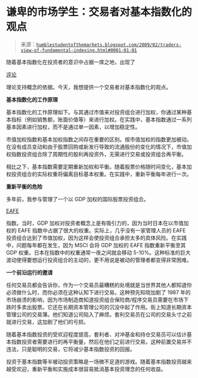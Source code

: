 <!--yml

类别：未分类

日期：2024-05-18 00:58:20

-->

# 谦卑的市场学生：交易者对基本指数化的观点

> 来源：[`humblestudentofthemarkets.blogspot.com/2009/02/traders-view-of-fundamental-indexing.html#0001-01-01`](https://humblestudentofthemarkets.blogspot.com/2009/02/traders-view-of-fundamental-indexing.html#0001-01-01)

随着基本指数化在投资者的意识中占据一席之地，出现了

[评论](http://news.morningstar.com/articlenet/article.aspx?id=274544)

理论支持概念的依据。今天，我想提供一个交易者对基本指数化的观点。

**基本指数化的工作原理**

基本指数化的工作原理如下。与其通过市值来对投资组合进行加权，你通过某种基本指标（例如销售额，账面价值等）来进行加权。在实践中，基本指数通过一系列基本因素进行加权，而不是通过单一因素，以增加稳定性。

市值加权指数和基本加权指数之间存在重要的区别。按市值加权的指数更加被动。在没有成员变动和由于股票回购或新发行导致的流通股份的变化的情况下，市值加权指数投资组合除了周期性的股利再投资外，无需进行交易或投资组合再平衡。

相比之下，基本指数需要定期重新加权和平衡。随着股票价格随时间变化，基本加权投资组合的实际权重将偏离目标基本权重。在实践中，重新平衡每年进行一次。

**重新平衡的危险**

多年前，我参与管理了一个以 GDP 加权的国际股票投资组合。

[EAFE](http://www.mscibarra.com/products/indices/equity/definitions.jsp#EAFE)

指数。当时，GDP 加权对投资者概念上是有吸引力的，因为当时日本在以市值加权的 EAFE 指数中占据了很大的权重。实际上，几乎没有一家管理人员的 EAFE 投资组合达到了市值加权，因为这样会使投资组合承担太多的具体风险。在实践中，问题每年都在发生，因为 MSCI 会将 GDP 加权的 EAFE 指数重新平衡至其 GDP 权重。日本在指数中的权重通常一夜之间就会移动 5-10%。这种标准的巨大波动使得要想运行投资组合的主动的，更不用说是被动的管理者都变得非常困难。

**一个前沿运行的邀请**

任何交易员都会告诉你，作为一个交易员最糟糕的处境就是当世界其他人都知道你必须做什么时，而你必须在这种认知下进行交易。这种预先知晓加剧了 1987 年的市场崩溃的影响，因为市场制造商知道投资组合保险商/程序交易员需要在市场下跌时多卖出股票。它还在长期资本管理公司的沉没中起了作用。街上知道长期资本管理公司的交易簿。他们知道公司陷入了麻烦。套利交易员在公司的交易头寸之前就进行交易，这加剧了他们的亏损。

随着基本指数投资的受欢迎程度提高，套利者、对冲基金和持仓交易员可以估计基本指数投资者需要进行的再平衡量，然后在他们之前进行交易。这种前置交易并不违法，只是聪明的交易，它将减少基本指数投资的回报。

投资于基本指数等半被动投资策略是一场微不足道的游戏。随着基本指数投资越来越受欢迎，重新平衡和实施成本很容易抵消基本投资理念的任何收益。
